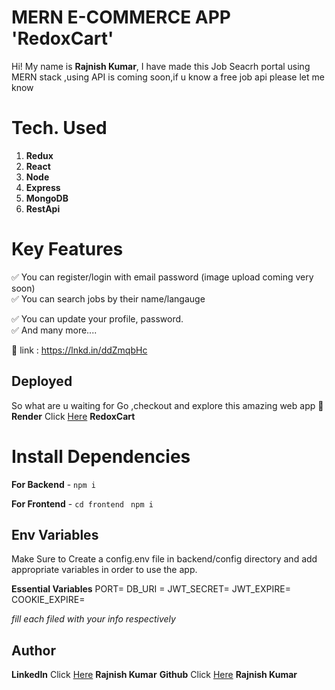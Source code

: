 # MERN E-COMMERCE APP 'RedoxCart'

Hi! My name is **Rajnish Kumar**, I have made this Job Seacrh portal using MERN stack ,using API is coming soon,if u know a free job api please let me know 

# Tech. Used

1.  **Redux**
2.  **React**
3.  **Node**
4.  **Express** 
5.  **MongoDB**
6.  **RestApi**

# Key Features

✅ You can register/login with email password (image upload coming very soon) <br>
✅ You can search  jobs by their name/langauge<br>




✅ You can update your profile, password.<br>
✅ And many more....<br>


🔗 link : https://lnkd.in/ddZmqbHc<br>

## Deployed
So what are u waiting for Go ,checkout and explore this amazing web app 🚀
**Render** Click [Here](https://redoxcart-mern-app.onrender.com/) **RedoxCart**


# Install Dependencies

**For Backend** - `npm i`

**For Frontend** - `cd frontend` ` npm i`

## Env Variables

Make Sure to Create a config.env file in backend/config directory and add appropriate variables in order to use the app.

**Essential Variables**
PORT=
DB_URI =
JWT_SECRET=
JWT_EXPIRE=
COOKIE_EXPIRE=

_fill each filed with your info respectively_

## Author

**LinkedIn** Click [Here](https://www.linkedin.com/in/rajnish-kumar-redoxrj/) **Rajnish Kumar**
**Github** Click [Here](https://github.com/redoxrj) **Rajnish Kumar**